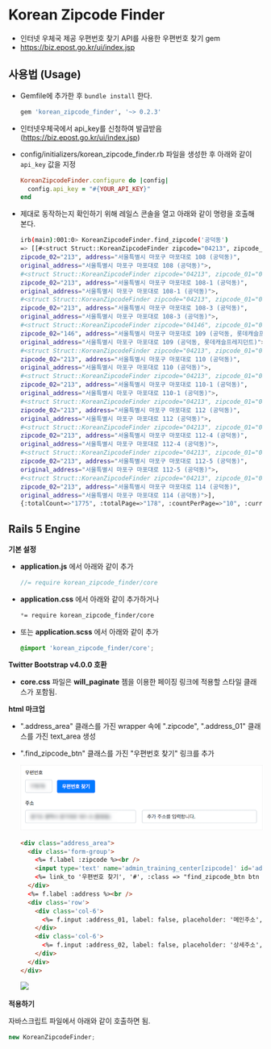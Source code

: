 Korean Zipcode Finder
=====================

* 인터넷 우체국 제공 우편번호 찾기 API를 사용한 우편번호 찾기 gem
* https://biz.epost.go.kr/ui/index.jsp


사용법 (Usage)
-----------

* Gemfile에 추가한 후 `bundle install` 한다.

  ```ruby
  gem 'korean_zipcode_finder', '~> 0.2.3'
  ```

* 인터넷우체국에서 api_key를 신청하여 발급받음 (https://biz.epost.go.kr/ui/index.jsp)

* config/initializers/korean_zipcode_finder.rb 파일을 생성한 후 아래와 같이 `api_key` 값을 지정

    ``` ruby
    KoreanZipcodeFinder.configure do |config|
      config.api_key = "#{YOUR_API_KEY}"
    end
    ```

* 제대로 동작하는지 확인하기 위해 레일스 콘솔을 열고 아래와 같이 명령을 호출해 본다. 

  ```bash
  irb(main):001:0> KoreanZipcodeFinder.find_zipcode('공덕동')
  => [[#<struct Struct::KoreanZipcodeFinder zipcode="04213", zipcode_01="042", 
  zipcode_02="213", address="서울특별시 마포구 마포대로 108 (공덕동)", 
  original_address="서울특별시 마포구 마포대로 108 (공덕동)">, 
  #<struct Struct::KoreanZipcodeFinder zipcode="04213", zipcode_01="042", 
  zipcode_02="213", address="서울특별시 마포구 마포대로 108-1 (공덕동)", 
  original_address="서울특별시 마포구 마포대로 108-1 (공덕동)">, 
  #<struct Struct::KoreanZipcodeFinder zipcode="04213", zipcode_01="042", 
  zipcode_02="213", address="서울특별시 마포구 마포대로 108-3 (공덕동)", 
  original_address="서울특별시 마포구 마포대로 108-3 (공덕동)">, 
  #<struct Struct::KoreanZipcodeFinder zipcode="04146", zipcode_01="041", 
  zipcode_02="146", address="서울특별시 마포구 마포대로 109 (공덕동, 롯데캐슬프레지던트)", 
  original_address="서울특별시 마포구 마포대로 109 (공덕동, 롯데캐슬프레지던트)">, 
  #<struct Struct::KoreanZipcodeFinder zipcode="04213", zipcode_01="042", 
  zipcode_02="213", address="서울특별시 마포구 마포대로 110 (공덕동)", 
  original_address="서울특별시 마포구 마포대로 110 (공덕동)">, 
  #<struct Struct::KoreanZipcodeFinder zipcode="04213", zipcode_01="042", 
  zipcode_02="213", address="서울특별시 마포구 마포대로 110-1 (공덕동)", 
  original_address="서울특별시 마포구 마포대로 110-1 (공덕동)">, 
  #<struct Struct::KoreanZipcodeFinder zipcode="04213", zipcode_01="042", 
  zipcode_02="213", address="서울특별시 마포구 마포대로 112 (공덕동)", 
  original_address="서울특별시 마포구 마포대로 112 (공덕동)">, 
  #<struct Struct::KoreanZipcodeFinder zipcode="04213", zipcode_01="042", 
  zipcode_02="213", address="서울특별시 마포구 마포대로 112-4 (공덕동)", 
  original_address="서울특별시 마포구 마포대로 112-4 (공덕동)">, 
  #<struct Struct::KoreanZipcodeFinder zipcode="04213", zipcode_01="042", 
  zipcode_02="213", address="서울특별시 마포구 마포대로 112-5 (공덕동)", 
  original_address="서울특별시 마포구 마포대로 112-5 (공덕동)">, 
  #<struct Struct::KoreanZipcodeFinder zipcode="04213", zipcode_01="042", 
  zipcode_02="213", address="서울특별시 마포구 마포대로 114 (공덕동)", 
  original_address="서울특별시 마포구 마포대로 114 (공덕동)">], 
  {:totalCount=>"1775", :totalPage=>"178", :countPerPage=>"10", :currentPage=>"1"}]
  ```

Rails 5 Engine
--------------

**기본 설정**

* **application.js** 에서 아래와 같이 추가

    ``` javascript
    //= require korean_zipcode_finder/core
    ```

* **application.css** 에서 아래와 같이 추가하거나 
    ``` css
    *= require korean_zipcode_finder/core
    ```

* 또는 **application.scss** 에서 아래와 같이 추가
    ``` scss
    @import 'korean_zipcode_finder/core';
    ```


**Twitter Bootstrap v4.0.0 호환**
* **core.css** 파일은 **will_paginate** 젬을 이용한 페이징 링크에 적용할 스타일 클래스가 포함됨.

**html 마크업**

* ".address_area" 클래스를 가진 wrapper 속에 ".zipcode", ".address_01" 클래스를 가진 text_area 생성
* ".find_zipcode_btn" 클래스를 가진 "우편번호 찾기" 링크를 추가

  ![](app/assets/images/address_area.png)

  ``` html
  <div class="address_area">
    <div class='form-group'>
      <%= f.label :zipcode %><br />
      <input type='text' name='admin_training_center[zipcode]' id='admin_training_center_zipcode' class='zipcode form-control col-3 col-sm-2 col-md-1 d-inline' value="<%= f.object.zipcode %>" placeholder='99999'>
      <%= link_to '우편번호 찾기', '#', :class => "find_zipcode_btn btn btn-primary ml-2" %>
    </div>
    <%= f.label :address %><br />
    <div class='row'>
      <div class='col-6'>
        <%= f.input :address_01, label: false, placeholder: '메인주소', input_html: {class: "address_01"} %>
      </div>
      <div class='col-6'>
        <%= f.input :address_02, label: false, placeholder: '상세주소', input_html: {class: "address_02"} %>
      </div>
    </div>
  </div>
    ```
  ![](app/assets/images/search_zipcodes.png)  

**적용하기**

자바스크립트 파일에서 아래와 같이 호출하면 됨.

``` javascript
new KoreanZipcodeFinder;
``` 

